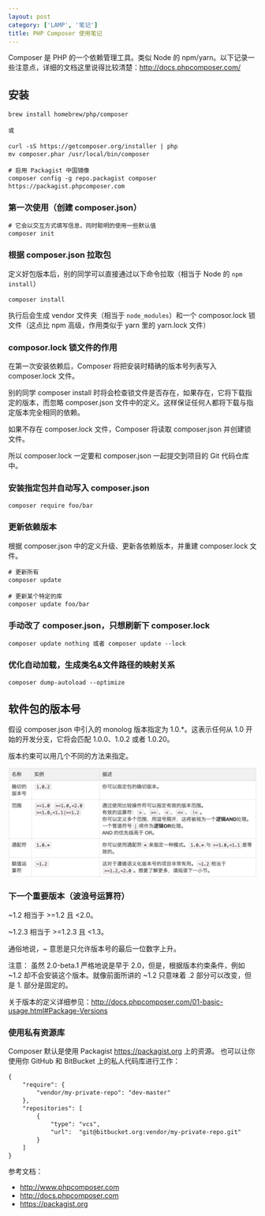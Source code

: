 ```yaml
---
layout: post
category: ['LAMP', '笔记']
title: PHP Composer 使用笔记
---
```


Composer 是 PHP 的一个依赖管理工具。类似 Node 的 npm/yarn。以下记录一些注意点，详细的文档这里说得比较清楚：<http://docs.phpcomposer.com/>

## 安装

    brew install homebrew/php/composer

    或

    curl -sS https://getcomposer.org/installer | php
    mv composer.phar /usr/local/bin/composer

    # 启用 Packagist 中国镜像
    composer config -g repo.packagist composer https://packagist.phpcomposer.com

### 第一次使用（创建 composer.json）

    # 它会以交互方式填写信息，同时聪明的使用一些默认值
    composer init

### 根据 composer.json 拉取包

定义好包版本后，别的同学可以直接通过以下命令拉取（相当于 Node 的 `npm install`）

    composer install

执行后会生成 vendor 文件夹（相当于 `node_modules`）和一个 composor.lock 锁文件（这点比 npm 高级，作用类似于 yarn 里的 yarn.lock 文件）

### composor.lock 锁文件的作用

在第一次安装依赖后，Composer 将把安装时精确的版本号列表写入 composer.lock 文件。

别的同学 composer install 时将会检查锁文件是否存在，如果存在，它将下载指定的版本，而忽略 composer.json 文件中的定义。这样保证任何人都将下载与指定版本完全相同的依赖。

如果不存在 composer.lock 文件，Composer 将读取 composer.json 并创建锁文件。

所以 composer.lock 一定要和 composer.json 一起提交到项目的 Git 代码仓库中。

### 安装指定包并自动写入 composer.json

    composer require foo/bar

### 更新依赖版本

根据 composer.json 中的定义升级、更新各依赖版本，并重建 composer.lock 文件。

    # 更新所有
    composer update

    # 更新某个特定的库
    composer update foo/bar

### 手动改了 composer.json，只想刷新下 composer.lock

    composer update nothing 或者 composer update --lock

### 优化自动加载，生成类名&文件路径的映射关系

    composer dump-autoload --optimize

## 软件包的版本号

假设 composer.json 中引入的 monolog 版本指定为 1.0.*。这表示任何从 1.0 开始的开发分支，它将会匹配 1.0.0、1.0.2 或者 1.0.20。

版本约束可以用几个不同的方法来指定。

![](/res/img/in_posts/composer.png)

### 下一个重要版本（波浪号运算符）

~1.2 相当于 >=1.2 且 <2.0。

~1.2.3 相当于 >=1.2.3 且 <1.3。

通俗地说，~ 意思是只允许版本号的最后一位数字上升。

注意： 虽然 2.0-beta.1 严格地说是早于 2.0，但是，根据版本约束条件，例如 ~1.2 却不会安装这个版本。就像前面所讲的 ~1.2 只意味着 .2 部分可以改变，但是 1. 部分是固定的。

关于版本的定义详细参见：<http://docs.phpcomposer.com/01-basic-usage.html#Package-Versions>

### 使用私有资源库

Composer 默认是使用 Packagist <https://packagist.org> 上的资源。
也可以让你使用你 GitHub 和 BitBucket 上的私人代码库进行工作：

    {
        "require": {
            "vendor/my-private-repo": "dev-master"
        },
        "repositories": [
            {
                "type": "vcs",
                "url":  "git@bitbucket.org:vendor/my-private-repo.git"
            }
        ]
    }

参考文档：

- <http://www.phpcomposer.com>
- <http://docs.phpcomposer.com>
- <https://packagist.org>

